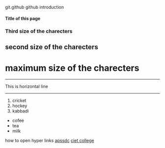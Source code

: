 git.github
github introduction
#### Title of this page
### Third size of the charecters
## second size of the charecters
# maximum size of the charecters

***
This is horizontal line
***
1. cricket
2. hockey
3. kabbadi

- cofee
- tea
- milk

how to open hyper links [apssdc](https://www.apssdc.in/)
[ciet college](https://www.chalapathiengg.ac.in/)
